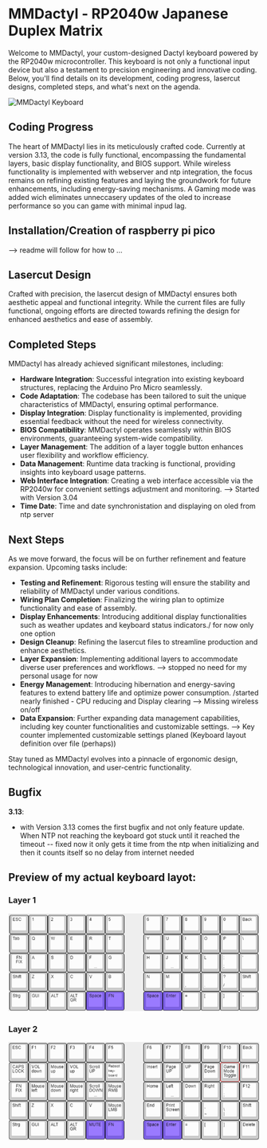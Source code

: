 # MMDactyl - RP2040w Japanese Duplex Matrix

Welcome to MMDactyl, your custom-designed Dactyl keyboard powered by the RP2040w microcontroller. This keyboard is not only a functional input device but also a testament to precision engineering and innovative coding. Below, you'll find details on its development, coding progress, lasercut designs, completed steps, and what's next on the agenda.

![MMDactyl Keyboard](https://github.com/SKZBadHabit/MMDactyl/assets/72281265/1e6f7bd4-ab28-4964-b751-b02aff36cae3)

## Coding Progress

The heart of MMDactyl lies in its meticulously crafted code. Currently at version 3.13, the code is fully functional, encompassing the fundamental layers, basic display functionality, and BIOS support. While wireless functionality is implemented with webserver and ntp integration, the focus remains on refining existing features and laying the groundwork for future enhancements, including energy-saving mechanisms. A Gaming mode was added wich eliminates unneccasery updates of the oled to increase performance so you can game with minimal inpud lag.

## Installation/Creation of raspberry pi pico

--> readme will follow for how to ...

## Lasercut Design

Crafted with precision, the lasercut design of MMDactyl ensures both aesthetic appeal and functional integrity. While the current files are fully functional, ongoing efforts are directed towards refining the design for enhanced aesthetics and ease of assembly.

## Completed Steps

MMDactyl has already achieved significant milestones, including:

- **Hardware Integration**: Successful integration into existing keyboard structures, replacing the Arduino Pro Micro seamlessly.
- **Code Adaptation**: The codebase has been tailored to suit the unique characteristics of MMDactyl, ensuring optimal performance.
- **Display Integration**: Display functionality is implemented, providing essential feedback without the need for wireless connectivity.
- **BIOS Compatibility**: MMDactyl operates seamlessly within BIOS environments, guaranteeing system-wide compatibility.
- **Layer Management**: The addition of a layer toggle button enhances user flexibility and workflow efficiency.
- **Data Management**: Runtime data tracking is functional, providing insights into keyboard usage patterns.
- **Web Interface Integration**: Creating a web interface accessible via the RP2040w for convenient settings adjustment and monitoring. --> Started with Version 3.04
- **Time Date**: Time and date synchronistation and displaying on oled from ntp server

## Next Steps

As we move forward, the focus will be on further refinement and feature expansion. Upcoming tasks include:

- **Testing and Refinement**: Rigorous testing will ensure the stability and reliability of MMDactyl under various conditions.
- **Wiring Plan Completion**: Finalizing the wiring plan to optimize functionality and ease of assembly.
- **Display Enhancements**: Introducing additional display functionalities such as weather updates and keyboard status indicators./ for now only one option
- **Design Cleanup**: Refining the lasercut files to streamline production and enhance aesthetics.
- **Layer Expansion**: Implementing additional layers to accommodate diverse user preferences and workflows. --> stopped no need for my personal usage for now
- **Energy Management**: Introducing hibernation and energy-saving features to extend battery life and optimize power consumption. /started nearly finished - CPU reducing and Display clearing --> Missing wireless on/off
- **Data Expansion**: Further expanding data management capabilities, including key counter functionalities and customizable settings. --> Key counter implemented customizable settings planed (Keyboard layout definition over file (perhaps))

Stay tuned as MMDactyl evolves into a pinnacle of ergonomic design, technological innovation, and user-centric functionality.

## Bugfix

**3.13**:

- with Version 3.13 comes the first bugfix and not only feature update. When NTP not reaching the keyboard got stuck until it reached the timeout -- fixed now it only gets it time from the ntp when initializing and then it counts itself so no delay from internet needed

## Preview of my actual keyboard layot:

### Layer 1

![MMDactyl Keyboard](hardware/mmdactyl_rp2040_layer1.png)

### Layer 2

![MMDactyl Keyboard](hardware/mmdactyl_rp2040_layer2.png)
